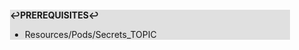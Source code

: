 <div style="margin:2em; background-color: #e0e0e0;">

<strong>↩PREREQUISITES↩</strong>

 * Resources/Pods/Secrets_TOPIC

</div>

